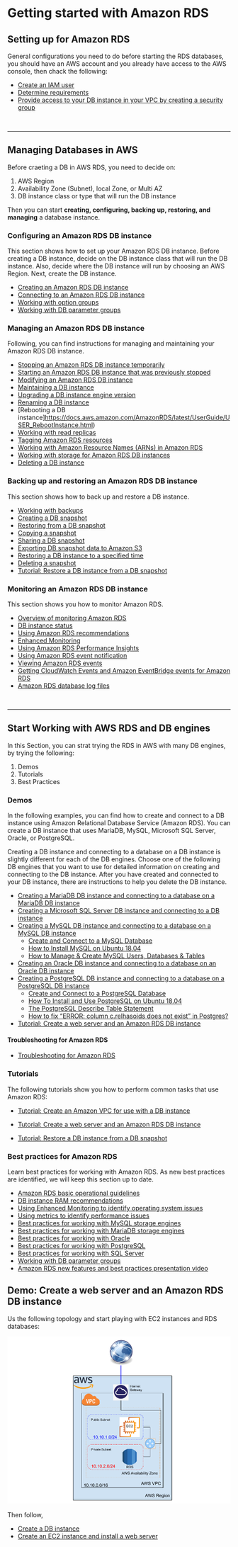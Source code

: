 # Getting started with Amazon RDS



## Setting up for Amazon RDS

General configurations you need to do before starting the RDS databases, you should have an AWS account and you already have access to the AWS console, then chack the following:

- [Create an IAM user](https://docs.aws.amazon.com/AmazonRDS/latest/UserGuide/CHAP_SettingUp.html#CHAP_SettingUp.IAM)
- [Determine requirements](https://docs.aws.amazon.com/AmazonRDS/latest/UserGuide/CHAP_SettingUp.html#CHAP_SettingUp.Requirements)
- [Provide access to your DB instance in your VPC by creating a security group ](https://docs.aws.amazon.com/AmazonRDS/latest/UserGuide/CHAP_SettingUp.html#CHAP_SettingUp.SecurityGroup)

<br>

--------------------------------------------

## Managing Databases in AWS

Before craeting a DB in AWS RDS, you need to decide on:

1. AWS Region
2. Availability Zone (Subnet), local Zone, or Multi AZ
3. DB instance class or type that will run the DB instance

Then you can start **creating, configuring, backing up, restoring, and managing** a database instance.



### Configuring an Amazon RDS DB instance

This section shows how to set up your Amazon RDS DB instance. Before creating a DB instance, decide on the DB instance class that will run the DB instance. Also, decide where the DB instance will run by choosing an AWS Region. Next, create the DB instance. 


- [Creating an Amazon RDS DB instance](https://docs.aws.amazon.com/AmazonRDS/latest/UserGuide/USER_CreateDBInstance.html)
- [Connecting to an Amazon RDS DB instance](https://docs.aws.amazon.com/AmazonRDS/latest/UserGuide/CHAP_CommonTasks.Connect.html)
- [Working with option groups](https://docs.aws.amazon.com/AmazonRDS/latest/UserGuide/USER_WorkingWithOptionGroups.html)
- [Working with DB parameter groups](https://docs.aws.amazon.com/AmazonRDS/latest/UserGuide/USER_WorkingWithParamGroups.html)



### Managing an Amazon RDS DB instance

Following, you can find instructions for managing and maintaining your Amazon RDS DB instance. 



- [Stopping an Amazon RDS DB instance temporarily](https://docs.aws.amazon.com/AmazonRDS/latest/UserGuide/USER_StopInstance.html)
- [Starting an Amazon RDS DB instance that was previously stopped](https://docs.aws.amazon.com/AmazonRDS/latest/UserGuide/USER_StartInstance.html)
- [Modifying an Amazon RDS DB instance](https://docs.aws.amazon.com/AmazonRDS/latest/UserGuide/Overview.DBInstance.Modifying.html)
- [Maintaining a DB instance](https://docs.aws.amazon.com/AmazonRDS/latest/UserGuide/USER_UpgradeDBInstance.Maintenance.html)
- [Upgrading a DB instance engine version](https://docs.aws.amazon.com/AmazonRDS/latest/UserGuide/USER_UpgradeDBInstance.Upgrading.html)
- [Renaming a DB instance](https://docs.aws.amazon.com/AmazonRDS/latest/UserGuide/USER_RenameInstance.html)
- [Rebooting a DB instance]https://docs.aws.amazon.com/AmazonRDS/latest/UserGuide/USER_RebootInstance.html)
- [Working with read replicas](https://docs.aws.amazon.com/AmazonRDS/latest/UserGuide/USER_ReadRepl.html)
- [Tagging Amazon RDS resources](https://docs.aws.amazon.com/AmazonRDS/latest/UserGuide/USER_Tagging.html)
- [Working with Amazon Resource Names (ARNs) in Amazon RDS](https://docs.aws.amazon.com/AmazonRDS/latest/UserGuide/USER_Tagging.ARN.html)
- [Working with storage for Amazon RDS DB instances](https://docs.aws.amazon.com/AmazonRDS/latest/UserGuide/USER_PIOPS.StorageTypes.html)
- [Deleting a DB instance](https://docs.aws.amazon.com/AmazonRDS/latest/UserGuide/USER_DeleteInstance.html)






### Backing up and restoring an Amazon RDS DB instance

This section shows how to back up and restore a DB instance. 


- [Working with backups](https://docs.aws.amazon.com/AmazonRDS/latest/UserGuide/USER_WorkingWithAutomatedBackups.html)
- [Creating a DB snapshot](https://docs.aws.amazon.com/AmazonRDS/latest/UserGuide/USER_CreateSnapshot.html)
- [Restoring from a DB snapshot](https://docs.aws.amazon.com/AmazonRDS/latest/UserGuide/USER_RestoreFromSnapshot.html)
- [Copying a snapshot](https://docs.aws.amazon.com/AmazonRDS/latest/UserGuide/USER_CopySnapshot.html)
- [Sharing a DB snapshot](https://docs.aws.amazon.com/AmazonRDS/latest/UserGuide/USER_ShareSnapshot.html)
- [Exporting DB snapshot data to Amazon S3](https://docs.aws.amazon.com/AmazonRDS/latest/UserGuide/USER_ExportSnapshot.html)
- [Restoring a DB instance to a specified time](https://docs.aws.amazon.com/AmazonRDS/latest/UserGuide/USER_PIT.html)
- [Deleting a snapshot](https://docs.aws.amazon.com/AmazonRDS/latest/UserGuide/USER_DeleteSnapshot.html)
- [Tutorial: Restore a DB instance from a DB snapshot](https://docs.aws.amazon.com/AmazonRDS/latest/UserGuide/CHAP_Tutorials.RestoringFromSnapshot.html)




### Monitoring an Amazon RDS DB instance

This section shows you how to monitor Amazon RDS. 



- [Overview of monitoring Amazon RDS](https://docs.aws.amazon.com/AmazonRDS/latest/UserGuide/MonitoringOverview.html)
- [DB instance status](https://docs.aws.amazon.com/AmazonRDS/latest/UserGuide/Overview.DBInstance.Status.html)
- [Using Amazon RDS recommendations](https://docs.aws.amazon.com/AmazonRDS/latest/UserGuide/USER_Recommendations.html)
- [Enhanced Monitoring](https://docs.aws.amazon.com/AmazonRDS/latest/UserGuide/USER_Monitoring.OS.html)
- [Using Amazon RDS Performance Insights](https://docs.aws.amazon.com/AmazonRDS/latest/UserGuide/USER_PerfInsights.html)
- [Using Amazon RDS event notification](https://docs.aws.amazon.com/AmazonRDS/latest/UserGuide/USER_Events.html)
- [Viewing Amazon RDS events](https://docs.aws.amazon.com/AmazonRDS/latest/UserGuide/USER_ListEvents.html)
- [Getting CloudWatch Events and Amazon EventBridge events for Amazon RDS](https://docs.aws.amazon.com/AmazonRDS/latest/UserGuide/rds-cloud-watch-events.html)
- [Amazon RDS database log files](https://docs.aws.amazon.com/AmazonRDS/latest/UserGuide/USER_LogAccess.html)



<br>

--------------------------------------------



## Start Working with AWS RDS and DB engines

In this Section, you can strat trying the RDS in AWS with many DB engines, by trying the following:

1. Demos
2. Tutorials
3. Best Practices


### Demos

In the following examples, you can find how to create and connect to a DB instance using Amazon Relational Database Service (Amazon RDS). You can create a DB instance that uses MariaDB, MySQL, Microsoft SQL Server, Oracle, or PostgreSQL. 

Creating a DB instance and connecting to a database on a DB instance is slightly different for each of the DB engines. Choose one of the following DB engines that you want to use for detailed information on creating and connecting to the DB instance. After you have created and connected to your DB instance, there are instructions to help you delete the DB instance.


- [Creating a MariaDB DB instance and connecting to a database on a MariaDB DB instance](https://docs.aws.amazon.com/AmazonRDS/latest/UserGuide/CHAP_GettingStarted.CreatingConnecting.MariaDB.html)
- [Creating a Microsoft SQL Server DB instance and connecting to a DB instance](https://docs.aws.amazon.com/AmazonRDS/latest/UserGuide/CHAP_GettingStarted.CreatingConnecting.SQLServer.html)
- [Creating a MySQL DB instance and connecting to a database on a MySQL DB instance](https://docs.aws.amazon.com/AmazonRDS/latest/UserGuide/CHAP_GettingStarted.CreatingConnecting.MySQL.html)
	- [Create and Connect to a MySQL Database](https://aws.amazon.com/getting-started/hands-on/create-mysql-db/)
	- [How to Install MySQL on Ubuntu 18.04](https://linuxize.com/post/how-to-install-mysql-on-ubuntu-18-04/)
	- [How to Manage & Create MySQL Users, Databases & Tables](https://www.a2hosting.com/kb/developer-corner/mysql/managing-mysql-databases-and-users-from-the-command-line)
- [Creating an Oracle DB instance and connecting to a database on an Oracle DB instance](https://docs.aws.amazon.com/AmazonRDS/latest/UserGuide/CHAP_GettingStarted.CreatingConnecting.Oracle.html)
- [Creating a PostgreSQL DB instance and connecting to a database on a PostgreSQL DB instance](https://docs.aws.amazon.com/AmazonRDS/latest/UserGuide/CHAP_GettingStarted.CreatingConnecting.PostgreSQL.html)
	- [Create and Connect to a PostgreSQL Database](https://aws.amazon.com/getting-started/tutorials/create-connect-postgresql-db/)
	- [How To Install and Use PostgreSQL on Ubuntu 18.04](https://www.digitalocean.com/community/tutorials/how-to-install-and-use-postgresql-on-ubuntu-18-04)
	- [The PostgreSQL Describe Table Statement](https://kb.objectrocket.com/postgresql/the-postgresql-describe-table-statement-853)
	- [How to fix “ERROR: column c.relhasoids does not exist” in Postgres?](https://stackoverflow.com/questions/58461178/how-to-fix-error-column-c-relhasoids-does-not-exist-in-postgres)
- [Tutorial: Create a web server and an Amazon RDS DB instance](https://docs.aws.amazon.com/AmazonRDS/latest/UserGuide/TUT_WebAppWithRDS.html)


#### Troubleshooting for Amazon RDS 

- [Troubleshooting for Amazon RDS](https://docs.aws.amazon.com/AmazonRDS/latest/UserGuide/CHAP_Troubleshooting.html#CHAP_Troubleshooting.Connecting)

### Tutorials


The following tutorials show you how to perform common tasks that use Amazon RDS: 

- [Tutorial: Create an Amazon VPC for use with a DB instance](https://docs.aws.amazon.com/AmazonRDS/latest/UserGuide/CHAP_Tutorials.WebServerDB.CreateVPC.html)

- [Tutorial: Create a web server and an Amazon RDS DB instance](https://docs.aws.amazon.com/AmazonRDS/latest/UserGuide/TUT_WebAppWithRDS.html)

- [Tutorial: Restore a DB instance from a DB snapshot](https://docs.aws.amazon.com/AmazonRDS/latest/UserGuide/CHAP_Tutorials.RestoringFromSnapshot.html)








### Best practices for Amazon RDS


Learn best practices for working with Amazon RDS. As new best practices are identified, we will keep this section up to date. 



- [Amazon RDS basic operational guidelines](https://docs.aws.amazon.com/AmazonRDS/latest/UserGuide/CHAP_BestPractices.html#CHAP_BestPractices.DiskPerformance)
- [DB instance RAM recommendations](https://docs.aws.amazon.com/AmazonRDS/latest/UserGuide/CHAP_BestPractices.html#CHAP_BestPractices.Performance.RAM)
- [Using Enhanced Monitoring to identify operating system issues](https://docs.aws.amazon.com/AmazonRDS/latest/UserGuide/CHAP_BestPractices.html#CHAP_BestPractices.EnhancedMonitoring)
- [Using metrics to identify performance issues](https://docs.aws.amazon.com/AmazonRDS/latest/UserGuide/CHAP_BestPractices.html#CHAP_BestPractices.UsingMetrics)
- [Best practices for working with MySQL storage engines](https://docs.aws.amazon.com/AmazonRDS/latest/UserGuide/CHAP_BestPractices.html#CHAP_BestPractices.MySQLStorage)
- [Best practices for working with MariaDB storage engines](https://docs.aws.amazon.com/AmazonRDS/latest/UserGuide/CHAP_BestPractices.html#CHAP_BestPractices.MariaDB)
- [Best practices for working with Oracle](https://docs.aws.amazon.com/AmazonRDS/latest/UserGuide/CHAP_BestPractices.html#CHAP_BestPractices.Oracle)
- [Best practices for working with PostgreSQL](https://docs.aws.amazon.com/AmazonRDS/latest/UserGuide/CHAP_BestPractices.html#CHAP_BestPractices.PostgreSQL)
- [Best practices for working with SQL Server](https://docs.aws.amazon.com/AmazonRDS/latest/UserGuide/CHAP_BestPractices.html#CHAP_BestPractices.SQLServer)
- [Working with DB parameter groups](https://docs.aws.amazon.com/AmazonRDS/latest/UserGuide/CHAP_BestPractices.html#CHAP_BestPractices.DBParameterGroup)
- [Amazon RDS new features and best practices presentation video](https://docs.aws.amazon.com/AmazonRDS/latest/UserGuide/CHAP_BestPractices.html#CHAP_BestPractices.Presentation)






## Demo: Create a web server and an Amazon RDS DB instance

Us the following topology and start playing with EC2 instances and RDS databases:

![](VPC_demo.png)


Then follow, 

- [Create a DB instance](https://docs.aws.amazon.com/AmazonRDS/latest/UserGuide/CHAP_Tutorials.WebServerDB.CreateDBInstance.html)
- [Create an EC2 instance and install a web server](https://docs.aws.amazon.com/AmazonRDS/latest/UserGuide/CHAP_Tutorials.WebServerDB.CreateWebServer.html)